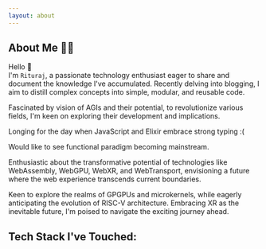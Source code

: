 ```yaml
---
layout: about
---
```


<script>
  import FamiliarTechStack from '$lib/components/site/familiar-tech-stack.svelte'
</script>

## About Me 👨‍💻

Hello <span class="wave">👋</span>  
I'm `Rituraj`, a passionate technology enthusiast eager to share and document the knowledge I've accumulated. Recently delving into blogging, I aim to distill complex concepts into simple, modular, and reusable code.

Fascinated by vision of AGIs and their potential, to revolutionize various fields, I'm keen on exploring their development and implications.

Longing for the day when JavaScript and Elixir embrace strong typing :(

Would like to see functional paradigm becoming mainstream.

Enthusiastic about the transformative potential of technologies like WebAssembly, WebGPU, WebXR, and WebTransport, envisioning a future where the web experience transcends current boundaries.

Keen to explore the realms of GPGPUs and microkernels, while eagerly anticipating the evolution of RISC-V architecture. Embracing XR as the inevitable future, I'm poised to navigate the exciting journey ahead.

## Tech Stack I've Touched:

<FamiliarTechStack />
